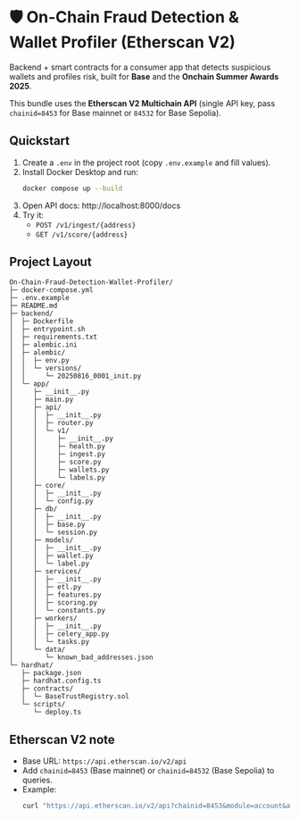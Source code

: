 # 🛡️ On-Chain Fraud Detection & Wallet Profiler (Etherscan V2)

Backend + smart contracts for a consumer app that detects suspicious wallets and profiles risk, built for **Base** and the **Onchain Summer Awards 2025**.

This bundle uses the **Etherscan V2 Multichain API** (single API key, pass `chainid=8453` for Base mainnet or `84532` for Base Sepolia).

## Quickstart

1. Create a `.env` in the project root (copy `.env.example` and fill values).
2. Install Docker Desktop and run:
   ```bash
   docker compose up --build
   ```
3. Open API docs: http://localhost:8000/docs
4. Try it:
   - `POST /v1/ingest/{address}`
   - `GET /v1/score/{address}`

## Project Layout

```
On-Chain-Fraud-Detection-Wallet-Profiler/
├─ docker-compose.yml
├─ .env.example
├─ README.md
├─ backend/
│  ├─ Dockerfile
│  ├─ entrypoint.sh
│  ├─ requirements.txt
│  ├─ alembic.ini
│  ├─ alembic/
│  │  ├─ env.py
│  │  └─ versions/
│  │     └─ 20250816_0001_init.py
│  └─ app/
│     ├─ __init__.py
│     ├─ main.py
│     ├─ api/
│     │  ├─ __init__.py
│     │  ├─ router.py
│     │  └─ v1/
│     │     ├─ __init__.py
│     │     ├─ health.py
│     │     ├─ ingest.py
│     │     ├─ score.py
│     │     ├─ wallets.py
│     │     └─ labels.py
│     ├─ core/
│     │  ├─ __init__.py
│     │  └─ config.py
│     ├─ db/
│     │  ├─ __init__.py
│     │  ├─ base.py
│     │  └─ session.py
│     ├─ models/
│     │  ├─ __init__.py
│     │  ├─ wallet.py
│     │  └─ label.py
│     ├─ services/
│     │  ├─ __init__.py
│     │  ├─ etl.py
│     │  ├─ features.py
│     │  ├─ scoring.py
│     │  └─ constants.py
│     ├─ workers/
│     │  ├─ __init__.py
│     │  ├─ celery_app.py
│     │  └─ tasks.py
│     └─ data/
│        └─ known_bad_addresses.json
└─ hardhat/
   ├─ package.json
   ├─ hardhat.config.ts
   ├─ contracts/
   │  └─ BaseTrustRegistry.sol
   └─ scripts/
      └─ deploy.ts
```

## Etherscan V2 note

- Base URL: `https://api.etherscan.io/v2/api`
- Add `chainid=8453` (Base mainnet) or `chainid=84532` (Base Sepolia) to queries.
- Example:
  ```bash
  curl "https://api.etherscan.io/v2/api?chainid=8453&module=account&action=txlist&address=0x...&apikey=YOUR_KEY"
  ```

